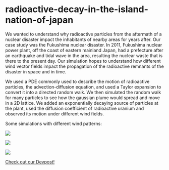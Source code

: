 # radioactive-decay-in-the-island-nation-of-japan

We wanted to understand why radioactive particles from the aftermath of a nuclear disaster impact the inhabitants of nearby areas for years after. Our case study was the Fukushima nuclear disaster. In 2011, Fukushima nuclear power plant, off the coast of eastern mainland Japan, had a prefecture after an earthquake and tidal wave in the area, resulting the nuclear waste that is there to the present day. Our simulation hopes to understand how different wind vector fields impact the propagation of the radioactive remnants of the disaster in space and in time.

We used a PDE commonly used to describe the motion of radioactive particles, the advection-diffusion equation, and used a Taylor expansion to convert it into a directed random walk. We then simulated the random walk for many particles to see how the gaussian plume would spread and move in a 2D lattice. We added an exponentially decaying source of particles at the plant, used the diffusion coefficient of radioactive uranium and observed its motion under different wind fields.

Some simulations with different wind patterns:

![](https://github.com/kushasareen/radioactive-decay-in-the-island-nation-of-japan/blob/main/no-wind.gif)

![](https://github.com/kushasareen/radioactive-decay-in-the-island-nation-of-japan/blob/main/line-wind.gif)

![](https://github.com/kushasareen/radioactive-decay-in-the-island-nation-of-japan/blob/main/circular.gif)


[Check out our Devpost!](https://devpost.com/software/radioactive-decay-in-the-island-nation-of-japan)
